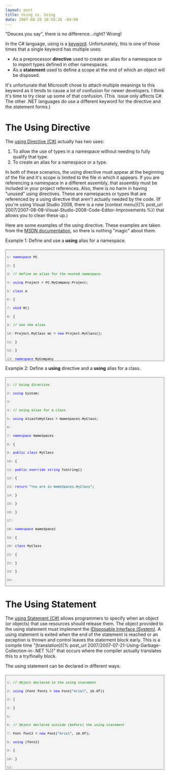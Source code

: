 ```yaml
---
layout: post
title: Using vs. Using
date: 2007-08-28 18:59:26 -04:00
---
```


"Deuces you say", there is no difference...right? Wrong!

In the C# language, using is a [keyword](http://msdn2.microsoft.com/library/zhdeatwt(VS.80).aspx). Unfortunately, this is one of those times that a single keyword has multiple uses:

*   As a preprocessor **directive** used to create an alias for a namespace or to import types defined in other namespaces.  
*   As a **statement** used to define a scope at the end of which an object will be disposed. 

It's unfortunate that Microsoft chose to attach multiple meanings to this keyword as it tends to cause a lot of confusion for newer developers. I think it's time to try clear up some of that confusion. (This  issue only affects C#. The other .NET languages do use a different keyword for the directive and the statement forms.)

# The Using Directive

The [using Directive (C#)](http://msdn2.microsoft.com/library/sf0df423(VS.80).aspx) actually has two uses:

1.  To allow the use of types in a namespace without needing to fully qualify that type.  
2.  To create an alias for a namespace or a type. 

In both of these scenarios, the using directive must appear at the beginning of the file and it's scope is limited to the file in which it appears. If you are referencing a namespace in a different assembly, that assembly must be included in your project references. Also, there is no harm in having "unused" using directives. These are namespaces or types that are referenced by a using directive that aren't actually needed by the code. (If you're using Visual Studio 2008, there is a new [context menu]({% post_url 2007/2007-08-08-Visual-Studio-2008-Code-Editor-Improvements %}) that allows you to clean these up.)

Here are some examples of the using directive. These examples are taken from the [MSDN documentation](http://msdn2.microsoft.com/library/sf0df423(VS.80).aspx), so there is nothing "magic" about them.

Example 1: Define and use a **using** alias for a namespace.
 <div style="border-right: gray 1px solid; padding-right: 4px; border-top: gray 1px solid; padding-left: 4px; font-size: 8pt; padding-bottom: 4px; margin: 20px 0px 10px; overflow: auto; border-left: gray 1px solid; width: 97.5%; cursor: text; max-height: 400px; line-height: 12pt; padding-top: 4px; border-bottom: gray 1px solid; font-family: consolas, 'Courier New', courier, monospace; height: 340px; background-color: #f4f4f4"> <div style="padding-right: 0px; padding-left: 0px; font-size: 8pt; padding-bottom: 0px; overflow: visible; width: 100%; color: black; border-top-style: none; line-height: 12pt; padding-top: 0px; font-family: consolas, 'Courier New', courier, monospace; border-right-style: none; border-left-style: none; background-color: #f4f4f4; border-bottom-style: none">

<span style="color: #606060">   1:</span> <span style="color: #0000ff">namespace</span> PC

<span style="color: #606060">   2:</span> {

<span style="color: #606060">   3:</span>     <span style="color: #008000">// Define an alias for the nested namespace.</span>

<span style="color: #606060">   4:</span>     <span style="color: #0000ff">using</span> Project = PC.MyCompany.Project;

<span style="color: #606060">   5:</span>     <span style="color: #0000ff">class</span> A 

<span style="color: #606060">   6:</span>     {

<span style="color: #606060">   7:</span>         <span style="color: #0000ff">void</span> M()

<span style="color: #606060">   8:</span>         {

<span style="color: #606060">   9:</span>             <span style="color: #008000">// Use the alias</span>

<span style="color: #606060">  10:</span>             Project.MyClass mc = <span style="color: #0000ff">new</span> Project.MyClass();

<span style="color: #606060">  11:</span>         }

<span style="color: #606060">  12:</span>     }

<span style="color: #606060">  13:</span>     <span style="color: #0000ff">namespace</span> MyCompany

<span style="color: #606060">  14:</span>     {

<span style="color: #606060">  15:</span>         <span style="color: #0000ff">namespace</span> Project

<span style="color: #606060">  16:</span>         {

<span style="color: #606060">  17:</span>             <span style="color: #0000ff">public</span> <span style="color: #0000ff">class</span> MyClass{}

<span style="color: #606060">  18:</span>         }

<span style="color: #606060">  19:</span>     }

<span style="color: #606060">  20:</span> }
</div></div>


Example 2: Define a **using** directive and a **using** alias for a class.

<div style="border-right: gray 1px solid; padding-right: 4px; border-top: gray 1px solid; padding-left: 4px; font-size: 8pt; padding-bottom: 4px; margin: 20px 0px 10px; overflow: auto; border-left: gray 1px solid; width: 97.5%; cursor: text; max-height: 800px; line-height: 12pt; padding-top: 4px; border-bottom: gray 1px solid; font-family: consolas, 'Courier New', courier, monospace; height: 646px; background-color: #f4f4f4">
<div style="padding-right: 0px; padding-left: 0px; font-size: 8pt; padding-bottom: 0px; overflow: visible; width: 100%; color: black; border-top-style: none; line-height: 12pt; padding-top: 0px; font-family: consolas, 'Courier New', courier, monospace; border-right-style: none; border-left-style: none; background-color: #f4f4f4; border-bottom-style: none">

<span style="color: #606060">   1:</span> <span style="color: #008000">// Using directive.</span>

<span style="color: #606060">   2:</span> <span style="color: #0000ff">using</span> System;   

<span style="color: #606060">   3:</span>  

<span style="color: #606060">   4:</span> <span style="color: #008000">// Using alias for a class.</span>

<span style="color: #606060">   5:</span> <span style="color: #0000ff">using</span> AliasToMyClass = NameSpace1.MyClass;   

<span style="color: #606060">   6:</span>  

<span style="color: #606060">   7:</span> <span style="color: #0000ff">namespace</span> NameSpace1 

<span style="color: #606060">   8:</span> {

<span style="color: #606060">   9:</span>     <span style="color: #0000ff">public</span> <span style="color: #0000ff">class</span> MyClass 

<span style="color: #606060">  10:</span>     {

<span style="color: #606060">  11:</span>         <span style="color: #0000ff">public</span> <span style="color: #0000ff">override</span> <span style="color: #0000ff">string</span> ToString() 

<span style="color: #606060">  12:</span>         {

<span style="color: #606060">  13:</span>             <span style="color: #0000ff">return</span> <span style="color: #006080">"You are in NameSpace1.MyClass"</span>;

<span style="color: #606060">  14:</span>         }

<span style="color: #606060">  15:</span>     }

<span style="color: #606060">  16:</span> }

<span style="color: #606060">  17:</span>  

<span style="color: #606060">  18:</span> <span style="color: #0000ff">namespace</span> NameSpace2 

<span style="color: #606060">  19:</span> {

<span style="color: #606060">  20:</span>     <span style="color: #0000ff">class</span> MyClass 

<span style="color: #606060">  21:</span>     {

<span style="color: #606060">  22:</span>     }

<span style="color: #606060">  23:</span> }

<span style="color: #606060">  24:</span>  

<span style="color: #606060">  25:</span> <span style="color: #0000ff">namespace</span> NameSpace3 

<span style="color: #606060">  26:</span> {

<span style="color: #606060">  27:</span>     <span style="color: #008000">// Using directive:</span>

<span style="color: #606060">  28:</span>     <span style="color: #0000ff">using</span> NameSpace1;

<span style="color: #606060">  29:</span>     <span style="color: #008000">// Using directive:</span>

<span style="color: #606060">  30:</span>     <span style="color: #0000ff">using</span> NameSpace2;   

<span style="color: #606060">  31:</span>  

<span style="color: #606060">  32:</span>     <span style="color: #0000ff">class</span> MainClass

<span style="color: #606060">  33:</span>     {

<span style="color: #606060">  34:</span>         <span style="color: #0000ff">static</span> <span style="color: #0000ff">void</span> Main() 

<span style="color: #606060">  35:</span>         {

<span style="color: #606060">  36:</span>             AliasToMyClass somevar = <span style="color: #0000ff">new</span> AliasToMyClass();

<span style="color: #606060">  37:</span>             Console.WriteLine(somevar);

<span style="color: #606060">  38:</span>         }

<span style="color: #606060">  39:</span>     }

<span style="color: #606060">  40:</span> }
</div></div>


# The Using Statement

The [using Statement (C#)](http://msdn2.microsoft.com/library/yh598w02(VS.80).aspx) allows programmers to specify when an object (or objects) that use resources should release them. The object provided to the using statement must implement the [IDisposable Interface (System)](http://msdn2.microsoft.com/library/system.idisposable(VS.80).aspx). A using statement is exited when the end of the statement is reached or an exception is thrown and control leaves the statement block early. This is a compile time "[translation]({% post_url 2007/2007-07-21-Using-Garbage-Collection-in-.NET %})" that occurs where the compiler actually translates this to a try/finally block. 

The using statement can be declared in different ways:

<div style="border-right: gray 1px solid; padding-right: 4px; border-top: gray 1px solid; padding-left: 4px; font-size: 8pt; padding-bottom: 4px; margin: 20px 0px 10px; overflow: auto; border-left: gray 1px solid; width: 97.5%; cursor: text; max-height: 400px; line-height: 12pt; padding-top: 4px; border-bottom: gray 1px solid; font-family: consolas, 'Courier New', courier, monospace; height: 287px; background-color: #f4f4f4">
<div style="padding-right: 0px; padding-left: 0px; font-size: 8pt; padding-bottom: 0px; overflow: visible; width: 100%; color: black; border-top-style: none; line-height: 12pt; padding-top: 0px; font-family: consolas, 'Courier New', courier, monospace; border-right-style: none; border-left-style: none; background-color: #f4f4f4; border-bottom-style: none">

<span style="color: #606060">   1:</span> <span style="color: #008000">// Object declared in the using statement</span>

<span style="color: #606060">   2:</span> <span style="color: #0000ff">using</span> (Font font1 = <span style="color: #0000ff">new</span> Font(<span style="color: #006080">"Arial"</span>, 10.0f))

<span style="color: #606060">   3:</span> {

<span style="color: #606060">   4:</span> }

<span style="color: #606060">   5:</span>  

<span style="color: #606060">   6:</span> <span style="color: #008000">// Object declared outside (before) the using statement</span>

<span style="color: #606060">   7:</span> Font font2 = <span style="color: #0000ff">new</span> Font(<span style="color: #006080">"Arial"</span>, 10.0f);

<span style="color: #606060">   8:</span> <span style="color: #0000ff">using</span> (font2)

<span style="color: #606060">   9:</span> {

<span style="color: #606060">  10:</span> }

<span style="color: #606060">  11:</span>  

<span style="color: #606060">  12:</span> <span style="color: #008000">// Multiple objects (must be declared inside the using statement, and must</span>

<span style="color: #606060">  13:</span> <span style="color: #008000">// all be of the same type)</span>

<span style="color: #606060">  14:</span> <span style="color: #0000ff">using</span> (Font font3 = <span style="color: #0000ff">new</span> Font(<span style="color: #006080">"Arial"</span>, 10.0f), font4 = <span style="color: #0000ff">new</span> Font(<span style="color: #006080">"Arial"</span>, 10.0f))

<span style="color: #606060">  15:</span> {

<span style="color: #606060">  16:</span> }
</div></div>
